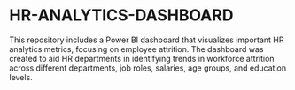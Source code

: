 # HR-ANALYTICS-DASHBOARD
This repository includes a Power BI dashboard that visualizes important HR analytics metrics, focusing on employee attrition. The dashboard was created to aid HR departments in identifying trends in workforce attrition across different departments, job roles, salaries, age groups, and education levels.
